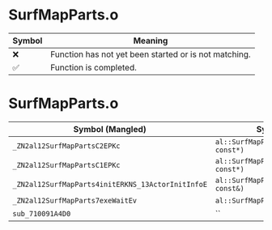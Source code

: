 # SurfMapParts.o
| Symbol | Meaning 
| ------------- | ------------- 
| :x: | Function has not yet been started or is not matching. 
| :white_check_mark: | Function is completed. 


# SurfMapParts.o
| Symbol (Mangled) | Symbol (Demangled) | Decompiled? |
| ------------- |  ------------- | ------------- |
| `_ZN2al12SurfMapPartsC2EPKc` | `al::SurfMapParts::SurfMapParts(char const*)` | :white_check_mark: |
| `_ZN2al12SurfMapPartsC1EPKc` | `al::SurfMapParts::SurfMapParts(char const*)` | :white_check_mark: |
| `_ZN2al12SurfMapParts4initERKNS_13ActorInitInfoE` | `al::SurfMapParts::init(al::ActorInitInfo const&)` | :white_check_mark: |
| `_ZN2al12SurfMapParts7exeWaitEv` | `al::SurfMapParts::exeWait(void)` | :white_check_mark: |
| `sub_710091A4D0` | `` | :white_check_mark: |
